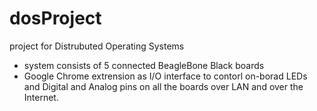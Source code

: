 # dosProject
project for Distrubuted Operating Systems

- system consists of 5 connected BeagleBone Black boards
- Google Chrome extrension as I/O interface to contorl on-borad LEDs and Digital and Analog pins on all the boards over LAN 
  and over the Internet.
